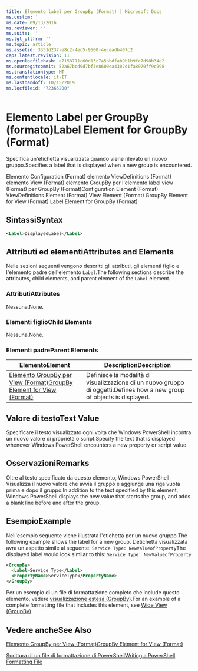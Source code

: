 ```yaml
---
title: Elemento label per GroupBy (Format) | Microsoft Docs
ms.custom: ''
ms.date: 09/13/2016
ms.reviewer: ''
ms.suite: ''
ms.tgt_pltfrm: ''
ms.topic: article
ms.assetid: 3351d237-e8c2-4ec5-9500-4eceadb407c2
caps.latest.revision: 11
ms.openlocfilehash: e7158711c60d13c745bbdfab9b1b9fc7d98b34e2
ms.sourcegitcommit: 52a67bcd9d7bf3e8600ea4302d1fa8970ff9c998
ms.translationtype: MT
ms.contentlocale: it-IT
ms.lasthandoff: 10/15/2019
ms.locfileid: "72365200"
---
```

# <a name="label-element-for-groupby-format"></a><span data-ttu-id="1f615-102">Elemento Label per GroupBy (formato)</span><span class="sxs-lookup"><span data-stu-id="1f615-102">Label Element for GroupBy (Format)</span></span>

<span data-ttu-id="1f615-103">Specifica un'etichetta visualizzata quando viene rilevato un nuovo gruppo.</span><span class="sxs-lookup"><span data-stu-id="1f615-103">Specifies a label that is displayed when a new group is encountered.</span></span>

<span data-ttu-id="1f615-104">Elemento Configuration (Format) elemento ViewDefinitions (Format) elemento View (Format) elemento GroupBy per l'elemento label view (Format) per GroupBy (Format)</span><span class="sxs-lookup"><span data-stu-id="1f615-104">Configuration Element (Format) ViewDefinitions Element (Format) View Element (Format) GroupBy Element for View (Format) Label Element for GroupBy (Format)</span></span>

## <a name="syntax"></a><span data-ttu-id="1f615-105">Sintassi</span><span class="sxs-lookup"><span data-stu-id="1f615-105">Syntax</span></span>

```xml
<Label>DisplayedLabel</Label>
```

## <a name="attributes-and-elements"></a><span data-ttu-id="1f615-106">Attributi ed elementi</span><span class="sxs-lookup"><span data-stu-id="1f615-106">Attributes and Elements</span></span>

<span data-ttu-id="1f615-107">Nelle sezioni seguenti vengono descritti gli attributi, gli elementi figlio e l'elemento padre dell'elemento `Label`.</span><span class="sxs-lookup"><span data-stu-id="1f615-107">The following sections describe the attributes, child elements, and parent element of the `Label` element.</span></span>

### <a name="attributes"></a><span data-ttu-id="1f615-108">Attributi</span><span class="sxs-lookup"><span data-stu-id="1f615-108">Attributes</span></span>

<span data-ttu-id="1f615-109">Nessuna.</span><span class="sxs-lookup"><span data-stu-id="1f615-109">None.</span></span>

### <a name="child-elements"></a><span data-ttu-id="1f615-110">Elementi figlio</span><span class="sxs-lookup"><span data-stu-id="1f615-110">Child Elements</span></span>

<span data-ttu-id="1f615-111">Nessuna.</span><span class="sxs-lookup"><span data-stu-id="1f615-111">None.</span></span>

### <a name="parent-elements"></a><span data-ttu-id="1f615-112">Elementi padre</span><span class="sxs-lookup"><span data-stu-id="1f615-112">Parent Elements</span></span>

|<span data-ttu-id="1f615-113">Elemento</span><span class="sxs-lookup"><span data-stu-id="1f615-113">Element</span></span>|<span data-ttu-id="1f615-114">Description</span><span class="sxs-lookup"><span data-stu-id="1f615-114">Description</span></span>|
|-------------|-----------------|
|[<span data-ttu-id="1f615-115">Elemento GroupBy per View (Format)</span><span class="sxs-lookup"><span data-stu-id="1f615-115">GroupBy Element for View (Format)</span></span>](./groupby-element-for-view-format.md)|<span data-ttu-id="1f615-116">Definisce la modalità di visualizzazione di un nuovo gruppo di oggetti.</span><span class="sxs-lookup"><span data-stu-id="1f615-116">Defines how a new group of objects is displayed.</span></span>|

## <a name="text-value"></a><span data-ttu-id="1f615-117">Valore di testo</span><span class="sxs-lookup"><span data-stu-id="1f615-117">Text Value</span></span>

<span data-ttu-id="1f615-118">Specificare il testo visualizzato ogni volta che Windows PowerShell incontra un nuovo valore di proprietà o script.</span><span class="sxs-lookup"><span data-stu-id="1f615-118">Specify the text that is displayed whenever Windows PowerShell encounters a new property or script value.</span></span>

## <a name="remarks"></a><span data-ttu-id="1f615-119">Osservazioni</span><span class="sxs-lookup"><span data-stu-id="1f615-119">Remarks</span></span>

<span data-ttu-id="1f615-120">Oltre al testo specificato da questo elemento, Windows PowerShell Visualizza il nuovo valore che avvia il gruppo e aggiunge una riga vuota prima e dopo il gruppo.</span><span class="sxs-lookup"><span data-stu-id="1f615-120">In addition to the text specified by this element, Windows PowerShell displays the new value that starts the group, and adds a blank line before and after the group.</span></span>

## <a name="example"></a><span data-ttu-id="1f615-121">Esempio</span><span class="sxs-lookup"><span data-stu-id="1f615-121">Example</span></span>

<span data-ttu-id="1f615-122">Nell'esempio seguente viene illustrata l'etichetta per un nuovo gruppo.</span><span class="sxs-lookup"><span data-stu-id="1f615-122">The following example shows the label for a new group.</span></span> <span data-ttu-id="1f615-123">L'etichetta visualizzata avrà un aspetto simile al seguente: `Service Type: NewValueofProperty`</span><span class="sxs-lookup"><span data-stu-id="1f615-123">The displayed label would look similar to this: `Service Type: NewValueofProperty`</span></span>

```xml
<GroupBy>
  <Label>Service Type</Label>
  <PropertyName>ServiceType</PropertyName>
</GroupBy>

```

<span data-ttu-id="1f615-124">Per un esempio di un file di formattazione completo che include questo elemento, vedere [visualizzazione estesa (GroupBy)](./wide-view-groupby.md).</span><span class="sxs-lookup"><span data-stu-id="1f615-124">For an example of a complete formatting file that includes this element, see [Wide View (GroupBy)](./wide-view-groupby.md).</span></span>

## <a name="see-also"></a><span data-ttu-id="1f615-125">Vedere anche</span><span class="sxs-lookup"><span data-stu-id="1f615-125">See Also</span></span>

[<span data-ttu-id="1f615-126">Elemento GroupBy per View (Format)</span><span class="sxs-lookup"><span data-stu-id="1f615-126">GroupBy Element for View (Format)</span></span>](./groupby-element-for-view-format.md)

[<span data-ttu-id="1f615-127">Scrittura di un file di formattazione di PowerShell</span><span class="sxs-lookup"><span data-stu-id="1f615-127">Writing a PowerShell Formatting File</span></span>](./writing-a-powershell-formatting-file.md)
